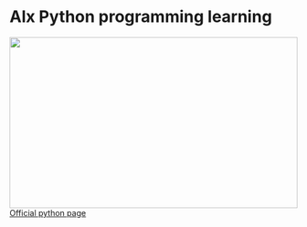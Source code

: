 # Alx Python programming learning 

<div style="margin: auto; display: flex; justify-content: center;">
	<img src="https://upload.wikimedia.org/wikipedia/commons/f/f8/Python_logo_and_wordmark.svg" width="100%" height="300px"/>
</div>
<a href="https://www.python.org/" target="_blank">Official python page</a>